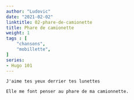 ```yaml
---
author: "Ludovic"
date: "2021-02-02"
linktitle: 02-phare-de-camionette  
title: Phare de camionette
weight: 1
tags : [
    "chansons",
    "mobillette",   
]
series:
- Hugo 101
---
```


    J'aime tes yeux derrier tes lunettes

    Elle me font penser au phare de ma camionnette.
